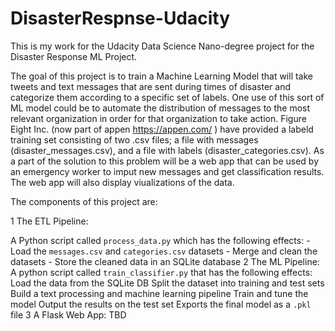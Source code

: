 # DisasterRespnse-Udacity
This is my work for the Udacity Data Science Nano-degree project for the Disaster Response ML Project.

The goal of this project is to train a Machine Learning Model that will take tweets and text messages that are sent during times of disaster and categorize them according to a specific set of labels.  One use of this sort of ML model could be to automate the distribution of messages to the most relevant organization in order for that organization to take action.  Figure Eight Inc.  (now part of appen  https://appen.com/ ) have provided a labeld training set consisting of two .csv files; a file with messages (disaster_messages.csv), and a file with labels (disaster_categories.csv).  As a part of the solution to this problem will be a web app that can be used by an emergency worker to imput new messages and get classification results.  The web app will also display viualizations of the data.  

The components of this project are:

 1 The ETL Pipeline:
 
   A Python script called `process_data.py` which has the following effects:
    - Load the `messages.csv` and `categories.csv` datasets
    - Merge and clean the datasets
    - Store the cleaned data in an SQLite database
 2 The ML Pipeline:
  A python script called `train_classifier.py` that has the following effects:
   Load the data from the SQLite DB
   Split the dataset into training and test sets
   Build a text processing and machine learning pipeline
   Train and tune the model
   Output the results on the test set
   Exports the final model as a `.pkl` file
 3 A Flask Web App:
 TBD
